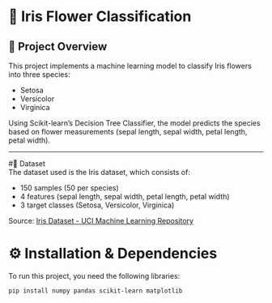 # 🌸 Iris Flower Classification  

## 📌 Project Overview  
This project implements a machine learning model to classify Iris flowers into three species:  
- Setosa  
- Versicolor 
- Virginica  

Using Scikit-learn’s Decision Tree Classifier, the model predicts the species based on flower measurements (sepal length, sepal width, petal length, petal width).  

---

#📂 Dataset  
The dataset used is the Iris dataset, which consists of:  
- 150 samples (50 per species)  
- 4 features (sepal length, sepal width, petal length, petal width)  
- 3 target classes (Setosa, Versicolor, Virginica)  

Source: [Iris Dataset - UCI Machine Learning Repository](https://archive.ics.uci.edu/ml/datasets/Iris)  



# ⚙️ Installation & Dependencies  
To run this project, you need the following libraries:  

```bash
pip install numpy pandas scikit-learn matplotlib
